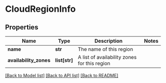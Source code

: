 # CloudRegionInfo

## Properties
Name | Type | Description | Notes
------------ | ------------- | ------------- | -------------
**name** | **str** | The name of this region | 
**availability_zones** | **list[str]** | A list of availability zones for this region | 

[[Back to Model list]](../README.md#documentation-for-models) [[Back to API list]](../README.md#documentation-for-api-endpoints) [[Back to README]](../README.md)


